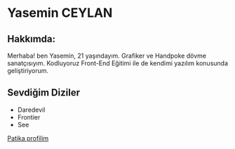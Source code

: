<html>
   </head>
   <body>
     	<h1> Yasemin CEYLAN </h1>
		<h2> Hakkımda: </h2>
<p> Merhaba! ben Yasemin, 21 yaşındayım. Grafiker ve Handpoke dövme sanatçısıyım. Kodluyoruz Front-End Eğitimi ile de kendimi yazılım konusunda geliştiriyorum. </p>

<h2> Sevdiğim Diziler </h2>
	<ul>
<li> Daredevil </li>
<li> Frontier </li>
<li> See </li>
	</ul>

   </body>
</html>

<a href="https://app.patika.dev/yaseminceyln">Patika profilim</a>

<!--Kodluyoruz'a teşekkürler-->
